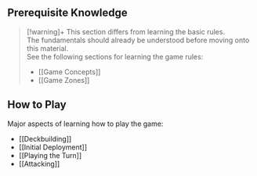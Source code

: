 ## Prerequisite Knowledge

> [!warning]+ This section differs from learning the basic rules.  
> The fundamentals should already be understood before moving onto this material.  
> See the following sections for learning the game rules: 
>  - [[Game Concepts]]
>  - [[Game Zones]]


## How to Play
Major aspects of learning how to play the game:

- [[Deckbuilding]]
- [[Initial Deployment]]
- [[Playing the Turn]]
- [[Attacking]]
